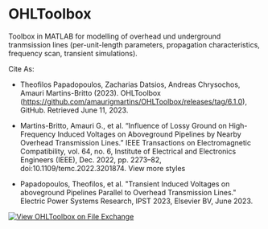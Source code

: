 # OHLToolbox

Toolbox in MATLAB for modelling of overhead und underground tranmsission lines (per-unit-length parameters, propagation characteristics, frequency scan, transient simulations).


Cite As:

- Theofilos Papadopoulos, Zacharias Datsios, Andreas Chrysochos, Amauri Martins-Britto (2023). OHLToolbox (https://github.com/amaurigmartins/OHLToolbox/releases/tag/6.1.0), GitHub. Retrieved June 11, 2023.

- Martins-Britto, Amauri G., et al. “Influence of Lossy Ground on High-Frequency Induced Voltages on Aboveground Pipelines by Nearby Overhead Transmission Lines.” IEEE Transactions on Electromagnetic Compatibility, vol. 64, no. 6, Institute of Electrical and Electronics Engineers (IEEE), Dec. 2022, pp. 2273–82, doi:10.1109/temc.2022.3201874.
View more styles

- Papadopoulos, Theofilos, et al. "Transient Induced Voltages on aboveground Pipelines Parallel to Overhead Transmission Lines." Electric Power Systems Research, IPST 2023, Elsevier BV, June 2023.

[![View OHLToolbox on File Exchange](https://www.mathworks.com/matlabcentral/images/matlab-file-exchange.svg)](https://www.mathworks.com/matlabcentral/fileexchange/130914-ohltoolbox)

